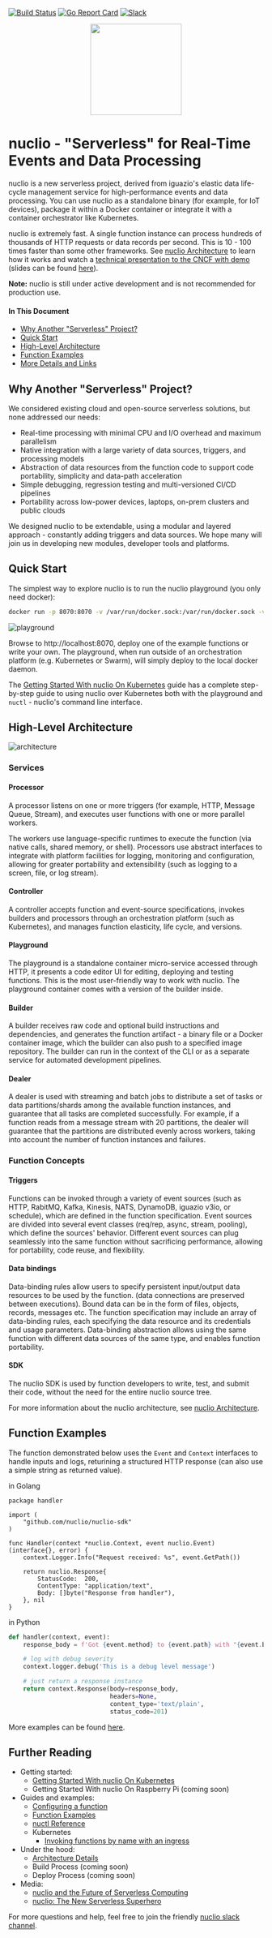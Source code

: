 [![Build Status](https://travis-ci.org/nuclio/nuclio.svg?branch=master)](https://travis-ci.org/nuclio/nuclio)
[![Go Report Card](https://goreportcard.com/badge/github.com/nuclio/nuclio)](https://goreportcard.com/report/github.com/nuclio/nuclio)
[![Slack](https://img.shields.io/badge/slack-join%20chat%20%E2%86%92-e01563.svg)](https://lit-oasis-83353.herokuapp.com/)

<p align="center"><img src="docs/images/logo.png" width="180"/></p>

# nuclio - "Serverless" for Real-Time Events and Data Processing

nuclio is a new serverless project, derived from iguazio's elastic data life-cycle management service for high-performance events and data processing. You can use nuclio as a standalone binary (for example, for IoT devices), package it within a Docker container or integrate it with a container orchestrator like Kubernetes.

nuclio is extremely fast. A single function instance can process hundreds of thousands of HTTP requests or data records per second. This is 10 - 100 times faster than some other frameworks. See [nuclio Architecture](docs/architecture.md) to learn how it works and watch a [technical presentation to the CNCF with demo](https://www.youtube.com/watch?v=xlOp9BR5xcs) (slides can be found [here](https://www.slideshare.net/iguazio/nuclio-overview-october-2017-80356865)).

**Note:** nuclio is still under active development and is not recommended for production use.

#### In This Document
* [Why Another "Serverless" Project?](#why-another-serverless-project)
* [Quick Start](#getting-started-with-nuclio)
* [High-Level Architecture](#nuclio-high-level-architecture)
* [Function Examples](#nuclio-function-examples)
* [More Details and Links](#more-details-and-links)

## Why Another "Serverless" Project?

We considered existing cloud and open-source serverless solutions, but none addressed our needs:

* Real-time processing with minimal CPU and I/O overhead and maximum parallelism
* Native integration with a large variety of data sources, triggers, and processing models
* Abstraction of data resources from the function code to support code portability, simplicity and data-path acceleration
* Simple debugging, regression testing and multi-versioned CI/CD pipelines
* Portability across low-power devices, laptops, on-prem clusters and public clouds

We designed nuclio to be extendable, using a modular and layered approach - constantly adding triggers and data sources.  We hope many will join us in developing new modules, developer tools and platforms.

## Quick Start

The simplest way to explore nuclio is to run the nuclio playground (you only need docker):

```bash
docker run -p 8070:8070 -v /var/run/docker.sock:/var/run/docker.sock -v /tmp:/tmp nuclio/playground
```

![playground](docs/images/playground.png)

Browse to http://localhost:8070, deploy one of the example functions or write your own. The playground, when run outside of an orchestration platform (e.g. Kubernetes or Swarm), will simply deploy to the local docker daemon.

The [Getting Started With nuclio On Kubernetes](docs/k8s/getting-started.md) guide has a complete step-by-step guide to using nuclio over Kubernetes both with the playground and `nuctl` - nuclio's command line interface.

## High-Level Architecture

![architecture](docs/images/architecture.png)

### Services

#### Processor
A processor listens on one or more triggers (for example, HTTP, Message Queue, Stream), and executes user functions with one or more parallel workers.

The workers use language-specific runtimes to execute the function (via native calls, shared memory, or shell). Processors use abstract interfaces to integrate with platform facilities for logging, monitoring and configuration, allowing for greater portability and extensibility (such as logging to a screen, file, or log stream).

#### Controller
A controller accepts function and event-source specifications, invokes builders and processors through an orchestration platform (such as Kubernetes), and manages function elasticity, life cycle, and versions.

#### Playground
The playground is a standalone container micro-service accessed through HTTP, it presents a code editor UI for editing, deploying and testing functions. This is the most user-friendly way to work with nuclio. The playground container comes with a version of the builder inside.

#### Builder
A builder receives raw code and optional build instructions and dependencies, and generates the function artifact - a binary file or a Docker container image, which the builder can also push to a specified image repository. The builder can run in the context of the CLI or as a separate service for automated development pipelines.

#### Dealer
A dealer is used with streaming and batch jobs to distribute a set of tasks or data partitions/shards among the available function instances, and guarantee that all tasks are completed successfully. For example, if a function reads from a message stream with 20 partitions, the dealer will guarantee that the partitions are distributed evenly across workers, taking into account the number of function instances and failures.

### Function Concepts

#### Triggers
Functions can be invoked through a variety of event sources (such as HTTP, RabitMQ, Kafka, Kinesis, NATS, DynamoDB, iguazio v3io, or schedule), which are defined in the function specification. Event sources are divided into several event classes (req/rep, async, stream, pooling), which define the sources' behavior. Different event sources can plug seamlessly into the same function without sacrificing performance, allowing for portability, code reuse, and flexibility.

#### Data bindings
Data-binding rules allow users to specify persistent input/output data resources to be used by the function. (data connections are preserved between executions). Bound data can be in the form of files, objects, records, messages etc. The function specification may include an array of data-binding rules, each specifying the data resource and its credentials and usage parameters. Data-binding abstraction allows using the same function with different data sources of the same type, and enables function portability.

#### SDK
The nuclio SDK is used by function developers to write, test, and submit their code, without the need for the entire nuclio source tree.

For more information about the nuclio architecture, see [nuclio Architecture](docs/architecture.md).

## Function Examples

The function demonstrated below uses the `Event` and `Context` interfaces to handle inputs and logs, returining a structured HTTP response (can also use a simple string as returned value).

in Golang
```golang
package handler

import (
    "github.com/nuclio/nuclio-sdk"
)

func Handler(context *nuclio.Context, event nuclio.Event) (interface{}, error) {
    context.Logger.Info("Request received: %s", event.GetPath())

    return nuclio.Response{
        StatusCode:  200,
        ContentType: "application/text",
        Body: []byte("Response from handler"),
    }, nil
}
```

in Python
```python
def handler(context, event):
    response_body = f'Got {event.method} to {event.path} with "{event.body}"'

    # log with debug severity
    context.logger.debug('This is a debug level message')

    # just return a response instance
    return context.Response(body=response_body,
                            headers=None,
                            content_type='text/plain',
                            status_code=201)
```

More examples can be found [here](hack/examples/README.md).

## Further Reading

* Getting started:
    * [Getting Started With nuclio On Kubernetes](docs/k8s/getting-started.md)
    * Getting Started With nuclio On Raspberry Pi (coming soon)
* Guides and examples:
    * [Configuring a function](docs/configuring-a-function.md)
    * [Function Examples](hack/examples/README.md)
    * [nuctl Reference](docs/nuctl/nuctl.md)
    * Kubernetes
        * [Invoking functions by name with an ingress](docs/k8s/function-ingress.md)
* Under the hood:
    * [Architecture Details](docs/architecture.md)
    * Build Process (coming soon)
    * Deploy Process (coming soon)
* Media:
    * [nuclio and the Future of Serverless Computing](https://thenewstack.io/whats-next-serverless/)
    * [nuclio: The New Serverless Superhero](https://hackernoon.com/nuclio-the-new-serverless-superhero-3aefe1854e9a)

For more questions and help, feel free to join the friendly [nuclio slack channel](https://lit-oasis-83353.herokuapp.com).
